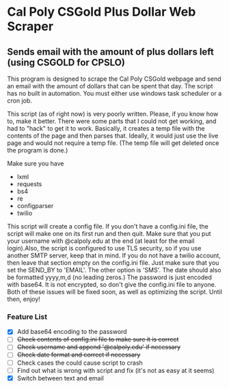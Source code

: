 # Cal Poly CSGold Plus Dollar Web Scraper
## Sends email with the amount of plus dollars left (using CSGOLD for CPSLO)
This program is designed to scrape the Cal Poly CSGold webpage and send an email with the amount of dollars that can be spent that day. The script has no built in automation. You must either use windows task scheduler or a cron job.

This script (as of right now) is very poorly written. Please, if you know how to, make it better. There were some parts that I could not get working, and had to "hack" to get it to work. Basically, it creates a temp file with the contents of the page and then parses that. Ideally, it would just use the live page and would not require a temp file. (The temp file will get deleted once the program is done.)


Make sure you have

* lxml
* requests
* bs4
* re
* configparser
* twilio

This script will create a config file. If you don't have a config.ini file, the script will make one on its first run and then quit. Make sure that you put your username with @calpoly.edu at the end (at least for the email login).Also, the script is configured to use TLS security, so if you use another SMTP server, keep that in mind. If you do not have a twilio account, then leave that section empty on the config.ini file. Just make sure that you set the SEND_BY to 'EMAIL'. The other option is 'SMS'. The date should also be formatted yyyy,m,d (no leading zeros.) The password is just encoded with base64. It is not encrypted, so don't give the config.ini file to anyone.
Both of these issues will be fixed soon, as well as optimizing the script. Until then, enjoy!


### Feature List
- [x] Add base64 encoding to the password
- [ ] ~~Check contents of config.ini file to make sure it is correct~~
- [ ] ~~Check username and append '@calpoly.edu' if necessary~~
- [ ] ~~Check date format and correct if necessary~~
- [ ] Check cases the could cause script to crash
- [ ] Find out what is wrong with script and fix (it's not as easy at it seems)
- [x] Switch between text and email

